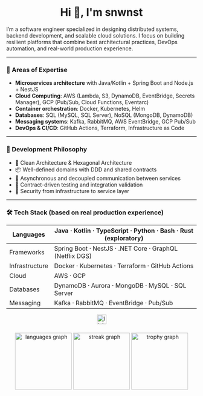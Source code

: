 <h1 align="center">Hi 👋, I'm snwnst</h1>

I’m a software engineer specialized in designing distributed systems, backend development, and scalable cloud solutions. I focus on building resilient platforms that combine best architectural practices, DevOps automation, and real-world production experience.

---

### 🚀 Areas of Expertise

* **Microservices architecture** with Java/Kotlin + Spring Boot and Node.js + NestJS
* **Cloud Computing**: AWS (Lambda, S3, DynamoDB, EventBridge, Secrets Manager), GCP (Pub/Sub, Cloud Functions, Eventarc)
* **Container orchestration**: Docker, Kubernetes, Helm
* **Databases**: SQL (MySQL, SQL Server), NoSQL (MongoDB, DynamoDB)
* **Messaging systems**: Kafka, RabbitMQ, AWS EventBridge, GCP Pub/Sub
* **DevOps & CI/CD**: GitHub Actions, Terraform, Infrastructure as Code

---

### 🧠 Development Philosophy

* 🧩 Clean Architecture & Hexagonal Architecture
* 📦 Well-defined domains with DDD and shared contracts
* 🔁 Asynchronous and decoupled communication between services
* 🧪 Contract-driven testing and integration validation
* 🔐 Security from infrastructure to service layer

---

### 🛠️ Tech Stack (based on real production experience)

| Languages      | Java · Kotlin · TypeScript · Python · Bash · Rust (exploratory) |
| -------------- | --------------------------------------------------------------- |
| Frameworks     | Spring Boot · NestJS · .NET Core · GraphQL (Netflix DGS)        |
| Infrastructure | Docker · Kubernetes · Terraform · GitHub Actions                |
| Cloud          | AWS · GCP                                                       |
| Databases      | DynamoDB · Aurora · MongoDB · MySQL · SQL Server                |
| Messaging      | Kafka · RabbitMQ · EventBridge · Pub/Sub                        |


<div align="center">
  <a href="https://www.linkedin.com/in/nestormartinezh" target="_blank">
    <img src="https://img.shields.io/static/v1?message=LinkedIn&logo=linkedin&label=&color=0077B5&logoColor=white&labelColor=&style=for-the-badge" height="25" alt="linkedin logo"  />
  </a>
</div>

###

<div align="center">
  <img src="https://github-readme-stats.vercel.app/api/top-langs?username=snwnst&locale=en&hide_title=false&layout=compact&card_width=320&langs_count=5&theme=dracula&hide_border=false&order=2" height="150" alt="languages graph"  />
  <img src="https://streak-stats.demolab.com?user=snwnst&locale=en&mode=daily&theme=dracula&hide_border=false&border_radius=5&order=3" height="150" alt="streak graph"  />
  <img src="https://github-profile-trophy.vercel.app?username=snwnst&theme=dracula&column=-1&row=1&margin-w=8&margin-h=8&no-bg=false&no-frame=false&order=4" height="150" alt="trophy graph"  />
</div>

###
